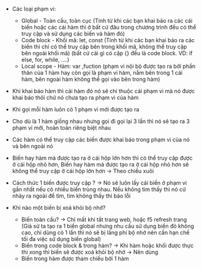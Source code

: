 - Các loại phạm vi:
    - Global - Toàn cầu, toàn cục (Tính từ khi các bạn khai báo ra các cái biến hoặc các cái hàm thì ở bất cứ đâu trong chương trình đều có thể truy cập và sử dụng các biến và hàm đó)
    - Code block - Khối mã: let, const (Tính từ khi các bạn khai báo ra các biến thì chỉ có thể truy cập bên trong khối mã, không thể truy cập bên ngoài khối mã) (bất cứ cái gì có cặp {} đều là code block. VD: if else, for, while, ....)
    - Local scope - Hàm: var ,fuction (phạm vi nội bộ được tạo ra bởi phần thân của 1 hàm hay còn gọi là phạm vi hàm, nằm bên trong 1 cái hàm, bên ngoài hàm không thể gọi vào bên trong hàm)

- Khi khai báo hàm thì cái hàm đó nó sẽ chỉ thuộc cái phạm vi mà nó được khai báo thôi chứ nó chưa tạo ra phạm vi của hàm

- Khi gọi mỗi hàm luôn có 1 phạm vi mới được tạo ra

- Cho dù là 1 hàm giống nhau nhưng gọi đi gọi lại 3 lần thì nó sẽ tạo ra 3 phạm vi mới, hoàn toàn riêng biệt nhau

- Các hàm có thể truy cập các biến được khai báo trong phạm vi của nó và bên ngoài nó

- Biến hay hàm mà được tạo ra ở cái hộp lớn hơn thì có thể truy cập được ở cái hộp nhỏ hơn, Biến hay hàm mà được tạo ra ở cái hộp nhỏ hơn sẽ không thể truy cập ở cái hộp lớn hơn -> Theo chiều xuôi 

- Cách thức 1 biến được truy cập ? -> Nó sẽ luôn lấy cái biến ở phạm vi gần nhất nếu có nhiều biến trùng nhau. Nếu không tìm thấy thì nó cứ nhảy ra ngoài để tìm, tìm không thấy thì báo lỗi

- Khi nào một biến bị xoá khỏi bộ nhớ? 
  - Biến toàn cầu? -> Chỉ mất khi tắt trang web, hoặc f5 refresh trang (Giả sử ta tạo ra 1 biến global nhưng nhu cầu sử dụng biến đó không cao, chỉ dùng có 1 lần thì nó sẽ bị lãng phí bộ nhớ nên cần hạn chế tối đa việc sử dụng biến global)
  - Biến trong code block & trong hàm? -> Khi hàm hoặc khối được thực thi xong thì biến sẽ được xoá khỏi bộ nhớ -> Nên dùng
  - Biến trong hàm được tham chiếu bởi 1 hàm 